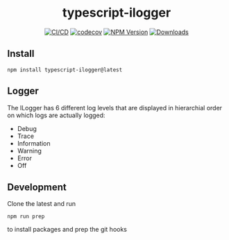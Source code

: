 <h1 align="center">typescript-ilogger</h1>

<div align="center">
    
[![CI/CD](https://github.com/kbrashears5/typescript-ilogger/actions/workflows/ci-cd.yml/badge.svg)](https://github.com/kbrashears5/typescript-ilogger/actions/workflows/ci-cd.yml)
[![codecov](https://codecov.io/gh/kbrashears5/typescript-ilogger/branch/main/graph/badge.svg?token=QRKL0QJ81I)](https://codecov.io/gh/kbrashears5/typescript-ilogger)
[![NPM Version](https://img.shields.io/npm/v/typescript-ilogger)](https://img.shields.io/npm/v/typescript-ilogger)
[![Downloads](https://img.shields.io/npm/dt/typescript-ilogger)](https://img.shields.io/npm/dt/typescript-ilogger)

</div>

## Install

```
npm install typescript-ilogger@latest
```

## Logger

The ILogger has 6 different log levels that are displayed in hierarchial order on which logs are actually logged:

- Debug
- Trace
- Information
- Warning
- Error
- Off

## Development

Clone the latest and run

```npm
npm run prep
```

to install packages and prep the git hooks
